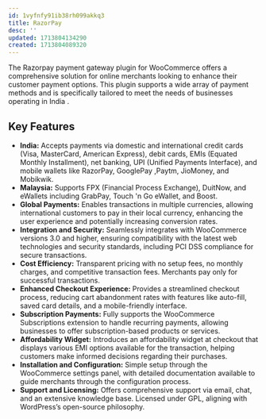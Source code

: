 ```yaml
---
id: 1vyfnfy91ib38rh099akkq3
title: RazorPay
desc: ''
updated: 1713804134290
created: 1713804089320
---
```


The Razorpay payment gateway plugin for WooCommerce offers a comprehensive solution for online merchants looking to enhance their customer payment options. This plugin supports a wide array of payment methods and is specifically tailored to meet the needs of businesses operating in India .

## Key Features

- **India:** Accepts payments via domestic and international credit cards (Visa, MasterCard, American Express), debit cards, EMIs (Equated Monthly Installment), net banking, UPI (Unified Payments Interface), and mobile wallets like RazorPay, GooglePay ,Paytm, JioMoney, and Mobikwik.
- **Malaysia:** Supports FPX (Financial Process Exchange), DuitNow, and eWallets including GrabPay, Touch 'n Go eWallet, and Boost.
- **Global Payments:** Enables transactions in multiple currencies, allowing international customers to pay in their local currency, enhancing the user experience and potentially increasing conversion rates.
- **Integration and Security:** Seamlessly integrates with WooCommerce versions 3.0 and higher, ensuring compatibility with the latest web technologies and security standards, including PCI DSS compliance for secure transactions.
- **Cost Efficiency:** Transparent pricing with no setup fees, no monthly charges, and competitive transaction fees. Merchants pay only for successful transactions.
- **Enhanced Checkout Experience:** Provides a streamlined checkout process, reducing cart abandonment rates with features like auto-fill, saved card details, and a mobile-friendly interface.
- **Subscription Payments:** Fully supports the WooCommerce Subscriptions extension to handle recurring payments, allowing businesses to offer subscription-based products or services.
- **Affordability Widget:** Introduces an affordability widget at checkout that displays various EMI options available for the transaction, helping customers make informed decisions regarding their purchases.
- **Installation and Configuration:** Simple setup through the WooCommerce settings panel, with detailed documentation available to guide merchants through the configuration process.
- **Support and Licensing:** Offers comprehensive support via email, chat, and an extensive knowledge base. Licensed under GPL, aligning with WordPress’s open-source philosophy.
